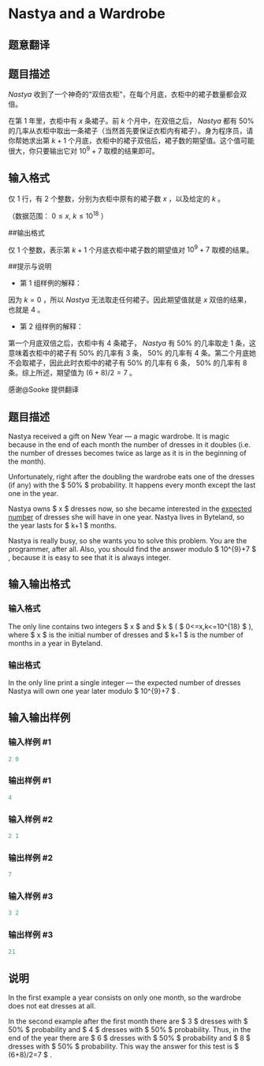 # Nastya and a Wardrobe

## 题意翻译

## 题目描述

$Nastya$ 收到了一个神奇的“双倍衣柜”，在每个月底，衣柜中的裙子数量都会双倍。

在第 $1$ 年里，衣柜中有 $x$ 条裙子。前 $k$ 个月中，在双倍之后， $Nastya$ 都有 $50\%$ 的几率从衣柜中取出一条裙子（当然首先要保证衣柜内有裙子）。身为程序员，请你帮她求出第 $k + 1$ 个月底，衣柜中的裙子双倍后，裙子数的期望值。这个值可能很大，你只要输出它对 $10^9+7$ 取模的结果即可。

## 输入格式

仅 $1$ 行，有 $2$ 个整数，分别为衣柜中原有的裙子数 $x$ ，以及给定的 $k$ 。

（数据范围： $0 \leqslant x,\ k \leqslant 10^{18}$ ）

##输出格式

仅 $1$ 个整数，表示第 $k + 1$ 个月底衣柜中裙子数的期望值对 $10^9+7$ 取模的结果。

##提示与说明

- 第 $1$ 组样例的解释：

因为 $k = 0$ ，所以 $Nastya$ 无法取走任何裙子。因此期望值就是 $x$ 双倍的结果，也就是 $4$ 。

- 第 $2$ 组样例的解释：

第一个月底双倍之后，衣柜中有 $4$ 条裙子， $Nastya$ 有 $50\%$ 的几率取走 $1$ 条，这意味着衣柜中的裙子有 $50\%$ 的几率有 $3$ 条， $50\%$ 的几率有 $4$ 条。第二个月底她不会取裙子，因此此时衣柜中的裙子有 $50\%$ 的几率有 $6$ 条， $50\%$ 的几率有 $8$ 条。综上所述，期望值为 $(6+8)/2 = 7$ 。

感谢@Sooke 提供翻译

## 题目描述

Nastya received a gift on New Year — a magic wardrobe. It is magic because in the end of each month the number of dresses in it doubles (i.e. the number of dresses becomes twice as large as it is in the beginning of the month).

Unfortunately, right after the doubling the wardrobe eats one of the dresses (if any) with the $ 50% $ probability. It happens every month except the last one in the year.

Nastya owns $ x $ dresses now, so she became interested in the [expected number](https://en.wikipedia.org/wiki/Expected_value) of dresses she will have in one year. Nastya lives in Byteland, so the year lasts for $ k+1 $ months.

Nastya is really busy, so she wants you to solve this problem. You are the programmer, after all. Also, you should find the answer modulo $ 10^{9}+7 $ , because it is easy to see that it is always integer.

## 输入输出格式

### 输入格式

The only line contains two integers $ x $ and $ k $ ( $ 0<=x,k<=10^{18} $ ), where $ x $ is the initial number of dresses and $ k+1 $ is the number of months in a year in Byteland.

### 输出格式

In the only line print a single integer — the expected number of dresses Nastya will own one year later modulo $ 10^{9}+7 $ .

## 输入输出样例

### 输入样例 #1

```cpp
2 0

```
### 输出样例 #1

```cpp
4

```
### 输入样例 #2

```cpp
2 1

```
### 输出样例 #2

```cpp
7

```
### 输入样例 #3

```cpp
3 2

```
### 输出样例 #3

```cpp
21

```
## 说明

In the first example a year consists on only one month, so the wardrobe does not eat dresses at all.

In the second example after the first month there are $ 3 $ dresses with $ 50% $ probability and $ 4 $ dresses with $ 50% $ probability. Thus, in the end of the year there are $ 6 $ dresses with $ 50% $ probability and $ 8 $ dresses with $ 50% $ probability. This way the answer for this test is $ (6+8)/2=7 $ .

